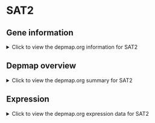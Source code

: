 <h1>SAT2</h1>

<h2>Gene information</h2>
<details>
  <summary>Click to view the depmap.org information for SAT2</summary>
  <p><a href="https://depmap.org/portal/gene/SAT2?tab=about" target="_BLANK">Open page in a new tab...</a></p>
  <iframe src="https://depmap.org/portal/gene/SAT2?tab=about" style="border:none;width:100%;height:800px"></iframe>
</details>

<h2>Depmap overview</h2>
<details>
  <summary>Click to view the depmap.org summary for SAT2</summary>
  <p><a href="https://depmap.org/portal/gene/SAT2?tab=overview" target="_BLANK">Open page in a new tab...</a></p>
  <iframe src="https://depmap.org/portal/gene/SAT2?tab=overview" style="border:none;width:100%;height:800px"></iframe>
</details>

<h2>Expression</h2>
<details>
  <summary>Click to view the depmap.org expression data for SAT2</summary>
  <p><a href="https://depmap.org/portal/gene/SAT2?tab=characterization" target="_BLANK">Open page in a new tab...</a></p>
  <iframe src="https://depmap.org/portal/gene/SAT2?tab=characterization" style="border:none;width:100%;height:800px"></iframe>
</details>


<!--
<h2>Reactome Pathway diagram</h2>
<details>
  <summary>Click to view the Reactome pathway for SAT2</summary>
  <p><a href="PURL" target="_BLANK">Open page in a new tab...</a></p>
  PNAME
</details>
-->


